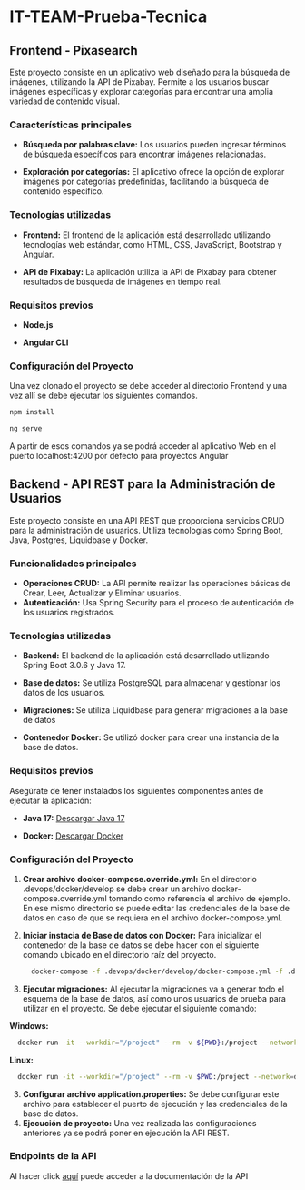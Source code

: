 # IT-TEAM-Prueba-Tecnica

## Frontend - Pixasearch

Este proyecto consiste en un aplicativo web diseñado para la búsqueda de imágenes, utilizando la API de Pixabay. Permite a los usuarios buscar imágenes específicas y explorar categorías para encontrar una amplia variedad de contenido visual.

### Características principales

- **Búsqueda por palabras clave:** Los usuarios pueden ingresar términos de búsqueda específicos para encontrar imágenes relacionadas.

- **Exploración por categorías:** El aplicativo ofrece la opción de explorar imágenes por categorías predefinidas, facilitando la búsqueda de contenido específico.

### Tecnologías utilizadas

- **Frontend:** El frontend de la aplicación está desarrollado utilizando tecnologías web estándar, como HTML, CSS, JavaScript, Bootstrap y Angular.

- **API de Pixabay:** La aplicación utiliza la API de Pixabay para obtener resultados de búsqueda de imágenes en tiempo real.

### Requisitos previos

- **Node.js**

- **Angular CLI**

### Configuración del Proyecto

Una vez clonado el proyecto se debe acceder al directorio Frontend y una vez allí se debe ejecutar los siguientes comandos.

```bash
npm install
```

```bash
ng serve
   ```

A partir de esos comandos ya se podrá acceder al aplicativo Web en el puerto localhost:4200 por defecto para proyectos Angular

## Backend - API REST para la Administración de Usuarios

Este proyecto consiste en una API REST que proporciona servicios CRUD para la administración de usuarios. Utiliza tecnologías como Spring Boot, Java, Postgres, Liquidbase y Docker.

### Funcionalidades principales

- **Operaciones CRUD:** La API permite realizar las operaciones básicas de Crear, Leer, Actualizar y Eliminar usuarios.
- **Autenticación:** Usa Spring Security para el proceso de autenticación de los usuarios registrados.

### Tecnologías utilizadas

- **Backend:** El backend de la aplicación está desarrollado utilizando Spring Boot 3.0.6 y Java 17.

- **Base de datos:** Se utiliza PostgreSQL para almacenar y gestionar los datos de los usuarios.

- **Migraciones:** Se utiliza Liquidbase para generar migraciones a la base de datos

- **Contenedor Docker:** Se utilizó docker para crear una instancia de la base de datos.

### Requisitos previos

Asegúrate de tener instalados los siguientes componentes antes de ejecutar la aplicación:

- **Java 17:**
  [Descargar Java 17](https://www.oracle.com/java/technologies/javase-jdk17-downloads.html)

- **Docker:**
  [Descargar Docker](https://www.docker.com)

### Configuración del Proyecto


1. **Crear archivo docker-compose.override.yml:** En el directorio .devops/docker/develop se debe crear un archivo docker-compose.override.yml tomando como referencia el archivo de ejemplo. En ese mismo directorio se puede editar las credenciales de la base de datos en caso de que se requiera en el archivo docker-compose.yml.

2. **Iniciar instacia de Base de datos con Docker:**  Para inicializar el contenedor de la base de datos se debe hacer con el siguiente comando ubicado en el directorio raíz del proyecto.
    ```bash
      docker-compose -f .devops/docker/develop/docker-compose.yml -f .devops/docker/develop/docker-compose.override.yml up
    ```

2. **Ejecutar migraciones:**  Al ejecutar la migraciones va a generar todo el esquema de la base de datos, así como unos usuarios de prueba para utilizar en el proyecto. Se debe ejecutar el siguiente comando:

**Windows:**

```bash
  docker run -it --workdir="/project" --rm -v ${PWD}:/project --network=develop_java-pixasearch liquibase/liquibase --defaultsFile=db-migrations/liquidbase.properties --changelog-file=db-migrations/changelog.xml update
```

**Linux:**

```bash
  docker run -it --workdir="/project" --rm -v $PWD:/project --network=develop_uptc-register liquibase/liquibase --defaultsFile=db-migrations/liquidbase.properties --changelog-file=db-migrations/changelog.xml update
```


3. **Configurar archivo application.properties:** Se debe configurar este archivo para establecer el puerto de ejecución y las credenciales de la base de datos.
4. **Ejecución de proyecto:** Una vez realizada las configuraciones anteriores ya se podrá poner en ejecución la API REST.

### Endpoints de la API

Al hacer click [aquí](https://documenter.getpostman.com/view/24997642/2s9YXmWzsL) puede acceder a la documentación de la API
